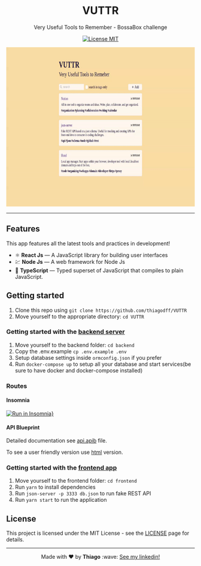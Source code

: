 <h1 align="center">
<br>
VUTTR
</h1>

<p align="center">Very Useful Tools to Remember - BossaBox challenge</p>

<p align="center">
  <a href="https://opensource.org/licenses/MIT">
    <img src="https://img.shields.io/badge/License-MIT-blue.svg" alt="License MIT">
  </a>
</p>

<div align="center">
  <img src=".github/vuttr_web.gif" alt="vuttr web" height="425">
</div>

<hr />

## Features

This app features all the latest tools and practices in development!

- ⚛️ **React Js** — A JavaScript library for building user interfaces
- 💹 **Node Js** — A web framework for Node Js
- 📄 **TypeScript** — Typed superset of JavaScript that compiles to plain JavaScript.

## Getting started

1. Clone this repo using `git clone https://github.com/thiagodff/VUTTR`
2. Move yourself to the appropriate directory: `cd VUTTR`<br />

### Getting started with the [backend server](https://github.com/thiagodff/VUTTR/tree/master/backend)

1. Move yourself to the backend folder: `cd backend`<br />
2. Copy the .env.example `cp .env.example .env`<br>
3. Setup database settings inside `ormconfig.json` if you prefer<br>
4. Run `docker-compose up` to setup all your database and start services(be sure to have docker and docker-compose installed)<br>

### Routes

#### Insomnia

[![Run in Insomnia}](https://insomnia.rest/images/run.svg)](https://insomnia.rest/run/?label=API%20VUTTR&uri=https%3A%2F%2Fraw.githubusercontent.com%2Fthiagodff%2FVUTTR%2Fmaster%2F.github%2Fvuttr_insomnia.json)

#### API Blueprint

Detailed documentation see [api.apib](https://github.com/thiagodff/VUTTR/blob/master/.github/api.apib) file.

To see a user friendly version use [html](https://htmlpreview.github.io/?https://github.com/thiagodff/VUTTR/blob/master/.github/api.html) version.

### Getting started with the [frontend app](https://github.com/thiagodff/VUTTR/tree/master/frontend)

1. Move yourself to the frontend folder: `cd frontend`<br />
2. Run `yarn` to install dependencies<br />
3. Run `json-server -p 3333 db.json` to run fake REST API
4. Run `yarn start` to run the application

## License

This project is licensed under the MIT License - see the [LICENSE](https://opensource.org/licenses/MIT) page for details.

---

<p align="center">Made with ❤️ by <strong>Thiago</strong> :wave: <a href="https://www.linkedin.com/in/thiago-fernandes-dornelles">See my linkedin!</a></p>
